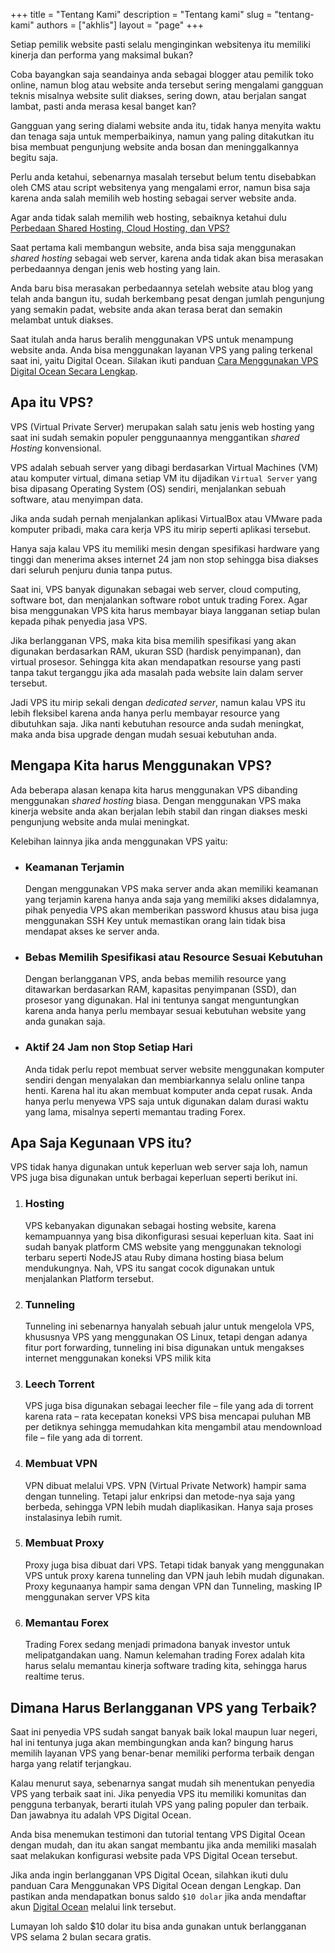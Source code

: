 +++
title = "Tentang Kami"
description = "Tentang kami"
slug = "tentang-kami"
authors = ["akhlis"]
layout = "page"
+++

Setiap pemilik website pasti selalu menginginkan websitenya itu memiliki kinerja dan performa yang maksimal bukan?

Coba bayangkan saja seandainya anda sebagai blogger atau pemilik toko online, namun blog atau website anda tersebut sering mengalami gangguan teknis misalnya website sulit diakses, sering down, atau berjalan sangat lambat, pasti anda merasa kesal banget kan?

Gangguan yang sering dialami website anda itu, tidak hanya menyita waktu dan tenaga saja untuk memperbaikinya, namun yang paling ditakutkan itu bisa membuat pengunjung website anda bosan dan meninggalkannya begitu saja.

Perlu anda ketahui, sebenarnya masalah tersebut belum tentu disebabkan oleh CMS atau script websitenya yang mengalami error, namun bisa saja karena anda salah memilih web hosting sebagai server website anda.

Agar anda tidak salah memilih web hosting, sebaiknya ketahui dulu [Perbedaan Shared Hosting, Cloud Hosting, dan VPS?](https://nettren.com/perbedaan-shared-hosting-dan-vps)

Saat pertama kali membangun website, anda bisa saja menggunakan _shared hosting_ sebagai web server, karena anda tidak akan bisa merasakan perbedaannya dengan jenis web hosting yang lain.

Anda baru bisa merasakan perbedaannya setelah website atau blog yang telah anda bangun itu, sudah berkembang pesat dengan jumlah pengunjung yang semakin padat, website anda akan terasa berat dan semakin melambat untuk diakses.

Saat itulah anda harus beralih menggunakan VPS untuk menampung website anda. Anda bisa menggunakan layanan VPS yang paling terkenal saat ini, yaitu Digital Ocean. Silakan ikuti panduan [Cara Menggunakan VPS Digital Ocean Secara Lengkap](https://nettren.com/cara-menggunakan-vps).

## Apa itu VPS?
VPS (Virtual Private Server) merupakan salah satu jenis web hosting yang saat ini sudah semakin populer penggunaannya menggantikan _shared Hosting_ konvensional.

VPS adalah sebuah server yang dibagi berdasarkan Virtual Machines (VM) atau komputer virtual, dimana setiap VM itu dijadikan `Virtual Server` yang bisa dipasang Operating System (OS) sendiri, menjalankan sebuah software, atau menyimpan data.

Jika anda sudah pernah menjalankan aplikasi VirtualBox atau VMware pada komputer pribadi, maka cara kerja VPS itu mirip seperti aplikasi tersebut.

Hanya saja kalau VPS itu memiliki mesin dengan spesifikasi hardware yang tinggi dan menerima akses internet 24 jam non stop sehingga bisa diakses dari seluruh penjuru dunia tanpa putus.

Saat ini, VPS banyak digunakan sebagai web server, cloud computing, software bot, dan menjalankan software robot untuk trading Forex. Agar bisa menggunakan VPS kita harus membayar biaya langganan setiap bulan kepada pihak penyedia jasa VPS.

Jika berlangganan VPS, maka kita bisa memilih spesifikasi yang akan digunakan berdasarkan RAM, ukuran SSD (hardisk penyimpanan), dan virtual prosesor. Sehingga kita akan mendapatkan resourse yang pasti tanpa takut terganggu jika ada masalah  pada website lain dalam server tersebut.

Jadi VPS itu mirip sekali dengan _dedicated server_, namun kalau VPS itu lebih fleksibel karena anda hanya perlu membayar resource yang dibutuhkan saja. Jika nanti kebutuhan resource anda sudah meningkat, maka anda bisa upgrade dengan mudah sesuai kebutuhan anda.

## Mengapa Kita harus Menggunakan VPS?
Ada beberapa alasan kenapa kita harus menggunakan VPS dibanding menggunakan _shared hosting_ biasa. Dengan menggunakan VPS maka kinerja website anda akan berjalan lebih stabil dan ringan diakses meski pengunjung website anda mulai meningkat.

Kelebihan lainnya jika anda menggunakan VPS yaitu:
- ### Keamanan Terjamin
    Dengan menggunakan VPS maka server anda akan memiliki keamanan yang terjamin karena hanya anda saja yang memiliki akses didalamnya, pihak penyedia VPS akan memberikan password khusus atau bisa juga menggunakan SSH Key untuk memastikan orang lain tidak bisa mendapat akses ke server anda.
- ### Bebas Memilih Spesifikasi atau Resource Sesuai Kebutuhan
    Dengan berlangganan VPS, anda bebas memilih resource yang ditawarkan berdasarkan RAM, kapasitas penyimpanan (SSD), dan prosesor yang digunakan. Hal ini tentunya sangat menguntungkan karena anda hanya perlu membayar sesuai kebutuhan website yang anda gunakan saja.
- ### Aktif 24 Jam non Stop Setiap Hari
    Anda tidak perlu repot membuat server website menggunakan komputer sendiri dengan menyalakan dan membiarkannya selalu online tanpa henti. Karena hal itu akan membuat komputer anda cepat rusak.
    Anda hanya perlu menyewa VPS saja untuk digunakan dalam durasi waktu yang lama, misalnya seperti memantau trading Forex.
    
    
## Apa Saja Kegunaan VPS itu?
VPS tidak hanya digunakan untuk keperluan web server saja loh, namun VPS juga bisa digunakan untuk berbagai keperluan seperti berikut ini.
1. ### Hosting
    VPS kebanyakan digunakan sebagai hosting website, karena kemampuannya yang bisa dikonfigurasi sesuai keperluan kita. Saat ini sudah banyak platform  CMS website yang menggunakan teknologi terbaru seperti NodeJS atau Ruby dimana hosting biasa belum mendukungnya. Nah, VPS itu sangat cocok digunakan untuk menjalankan Platform tersebut.
2. ### Tunneling
    Tunneling ini sebenarnya hanyalah sebuah jalur untuk mengelola VPS, khususnya VPS yang menggunakan OS Linux, tetapi dengan adanya fitur port forwarding, tunneling ini bisa digunakan untuk mengakses internet menggunakan koneksi VPS milik kita
3. ### Leech Torrent
    VPS juga bisa digunakan sebagai leecher file – file yang ada di torrent karena rata – rata kecepatan koneksi VPS bisa mencapai puluhan MB per detiknya sehingga memudahkan kita mengambil atau mendownload file – file yang ada di torrent.
4. ### Membuat VPN
    VPN dibuat melalui VPS. VPN (Virtual Private Network) hampir sama dengan tunneling. Tetapi jalur enkripsi dan metode-nya saja yang berbeda, sehingga VPN lebih mudah diaplikasikan. Hanya saja proses instalasinya lebih rumit.
5. ### Membuat Proxy
    Proxy juga bisa dibuat dari VPS. Tetapi tidak banyak yang menggunakan VPS untuk proxy karena tunneling dan VPN jauh lebih mudah digunakan. Proxy kegunaanya hampir sama dengan VPN dan Tunneling, masking IP menggunakan server VPS kita
6. ### Memantau Forex
    Trading Forex sedang menjadi primadona banyak investor untuk melipatgandakan uang. Namun kelemahan trading Forex adalah kita harus selalu memantau kinerja software trading kita, sehingga harus realtime terus.
    
## Dimana Harus Berlangganan VPS yang Terbaik?
Saat ini penyedia VPS sudah sangat banyak baik lokal maupun luar negeri, hal ini tentunya juga akan membingungkan anda kan? bingung harus memilih layanan VPS yang benar-benar memiliki performa terbaik dengan harga yang relatif terjangkau.

Kalau menurut saya, sebenarnya sangat mudah sih menentukan penyedia VPS yang terbaik saat ini. Jika penyedia VPS itu memiliki komunitas dan pengguna terbanyak, berarti itulah VPS yang paling populer dan terbaik. Dan jawabnya itu adalah VPS Digital Ocean.

Anda bisa menemukan testimoni dan tutorial tentang VPS Digital Ocean dengan mudah, dan itu akan sangat membantu jika anda memiliki masalah saat melakukan konfigurasi website pada VPS Digital Ocean tersebut.

Jika anda ingin berlangganan VPS Digital Ocean, silahkan ikuti dulu panduan Cara Menggunakan VPS Digital Ocean dengan Lengkap. Dan pastikan anda mendapatkan bonus saldo `$10 dolar` jika anda mendaftar akun [Digital Ocean](https://m.do.co/c/29ffbe26bb28) melalui link tersebut.

Lumayan loh saldo $10 dolar itu bisa anda gunakan untuk berlangganan VPS selama 2 bulan secara gratis.